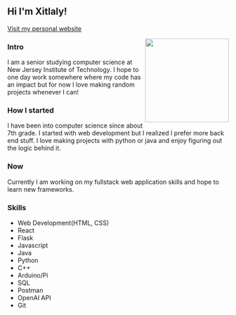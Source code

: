 <h2>Hi I'm Xitlaly!</h2>
<p><a href="https://xitlaly-p.github.io/portfolio/docs/index.html" target="_blank">Visit my personal website</a></p>
<img src="https://images-wixmp-ed30a86b8c4ca887773594c2.wixmp.com/f/874323cf-a73c-42fe-9b95-2fcc42a97331/d86k5xq-78e31e93-9360-4e32-b6fa-67ee63625f19.gif?token=eyJ0eXAiOiJKV1QiLCJhbGciOiJIUzI1NiJ9.eyJzdWIiOiJ1cm46YXBwOjdlMGQxODg5ODIyNjQzNzNhNWYwZDQxNWVhMGQyNmUwIiwiaXNzIjoidXJuOmFwcDo3ZTBkMTg4OTgyMjY0MzczYTVmMGQ0MTVlYTBkMjZlMCIsIm9iaiI6W1t7InBhdGgiOiJcL2ZcLzg3NDMyM2NmLWE3M2MtNDJmZS05Yjk1LTJmY2M0MmE5NzMzMVwvZDg2azV4cS03OGUzMWU5My05MzYwLTRlMzItYjZmYS02N2VlNjM2MjVmMTkuZ2lmIn1dXSwiYXVkIjpbInVybjpzZXJ2aWNlOmZpbGUuZG93bmxvYWQiXX0.KlRTPO9xkV0yX2TT16pgANFPCkZJ5ZW3HzWgfBSRQ6o" width="190" align="right">
<h3>Intro</h3>
I am a senior studying computer science at New Jersey Institute of Technology. I hope to one day work somewhere where my code has an impact but for now I love making random
projects whenever I can!<br>
<h3>How I started</h3>
I have been into computer science since about 7th grade. I started with web development but I realized
I prefer more back end stuff. I love making projects with python or java and enjoy figuring out the 
logic behind it.
<h3>Now</h3>
Currently I am working on my fullstack web application skills and hope to learn new frameworks.
<h3>Skills</h3>
<ul>
  <li>Web Development(HTML, CSS)</li>
  <li>React</li>
  <li>Flask</li>
  <li>Javascript</li>
  <li>Java</li>
  <li>Python</li>
  <li>C++</li>
  <li>Arduino/Pi</li>
  <li>SQL</li>
  <li>Postman</li>
  <li>OpenAI API</li>
  <li>Git</li>
</ul>

<!---
Xitlaly-P/Xitlaly-P is a ✨ special ✨ repository because its `README.md` (this file) appears on your GitHub profile.
You can click the Preview link to take a look at your changes.
--->
